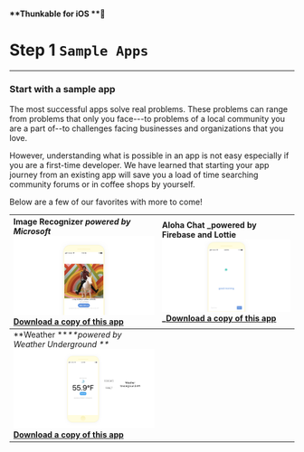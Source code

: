 #### **Thunkable for iOS **

# Step 1 `Sample Apps`

---

### S**tart with a sample app**

The most successful apps solve real problems. These problems can range from problems that only you face---to problems of a local community you are a part of--to challenges facing businesses and organizations that you love.

However, understanding what is possible in an app is not easy especially if you are a first-time developer. We have learned that starting your app journey from an existing app will save you a load of time searching community forums or in coffee shops by yourself.

Below are a few of our favorites with more to come!

| Image Recognizer _powered by Microsoft_![](/assets/image-recognizer-ios-fig-2.png)[**Download a copy of this app**](https://goo.gl/sEgsfA) | Aloha Chat _powered by Firebase and Lottie _![](/assets/ios-sample-app-chat.png)_ _[**Download a copy of this app**](https://goo.gl/Jv52c1) |
| :--- | :--- |
| **Weather **_**powered by Weather Underground **_![](/assets/web-api-ios-fig-2.png)[**Download a copy of this app**](https://goo.gl/P1YVAE) |  |



